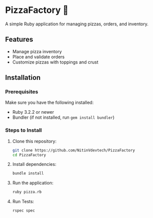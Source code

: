 # PizzaFactory 🍕

A simple Ruby application for managing pizzas, orders, and inventory.

## Features
- Manage pizza inventory
- Place and validate orders
- Customize pizzas with toppings and crust

## Installation

### Prerequisites
Make sure you have the following installed:
- Ruby 3.2.2 or newer
- Bundler (if not installed, run `gem install bundler`)

### Steps to Install

1. Clone this repository:
   ```sh
   git clone https://github.com/NitinVdevtech/PizzaFactory
   cd PizzaFactory

2. Install dependencies:
   ```sh
   bundle install

3. Run the application:
   ```sh
   ruby pizza.rb


4. Run Tests:
   ```sh
   rspec spec
